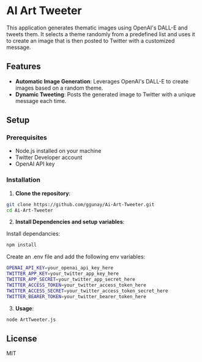 # AI Art Tweeter

This application generates thematic images using OpenAI's DALL-E and tweets them. It selects a theme randomly from a predefined list and uses it to create an image that is then posted to Twitter with a customized message.

## Features

- **Automatic Image Generation**: Leverages OpenAI's DALL-E to create images based on a random theme.
- **Dynamic Tweeting**: Posts the generated image to Twitter with a unique message each time.

## Setup

### Prerequisites

- Node.js installed on your machine
- Twitter Developer account
- OpenAI API key

### Installation

1. **Clone the repository**:

```bash
git clone https://github.com/ggunay/Ai-Art-Tweeter.git
cd Ai-Art-Tweeter
```

2. **Install Dependencies and setup variables**:

Install dependancies:

```bash
npm install
```

Create an .env file and add the following env variables:

```bash
OPENAI_API_KEY=your_openai_api_key_here
TWITTER_APP_KEY=your_twitter_app_key_here
TWITTER_APP_SECRET=your_twitter_app_secret_here
TWITTER_ACCESS_TOKEN=your_twitter_access_token_here
TWITTER_ACCESS_SECRET=your_twitter_access_token_secret_here
TWITTER_BEARER_TOKEN=your_twitter_bearer_token_here
```

3. **Usage**:

```bash
node ArtTweeter.js
```

## License

MIT